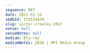 ```yaml
---
sequence: 987
date: 2021-01-16
imdbId: tt5534434
slug: victor-crowley-2017
venue: null
venueNotes: null
medium: Blu-ray
mediumNotes: 2018 | MPI Media Group
---
```

